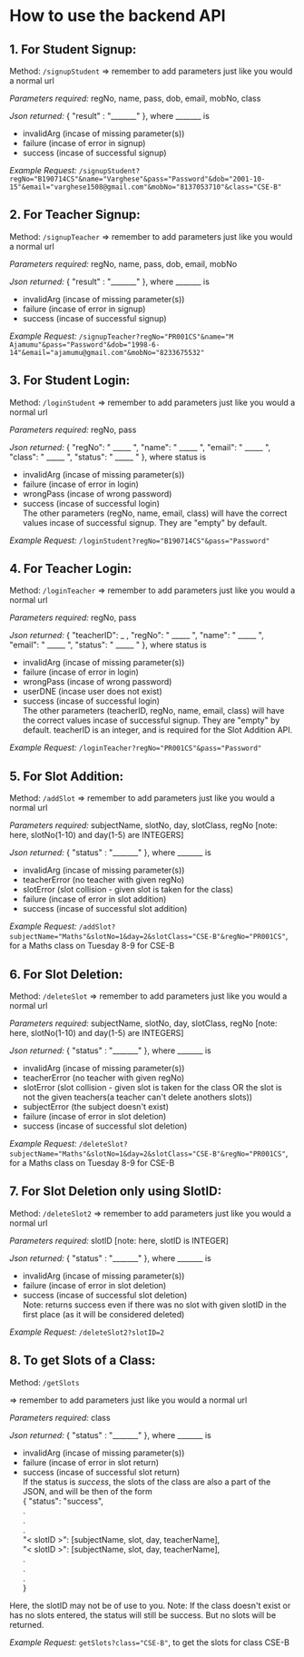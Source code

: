 # How to use the backend API

## 1. For Student Signup:
Method: ```/signupStudent```
=> remember to add parameters just like you would a normal url

*Parameters required:* regNo, name, pass, dob, email, mobNo, class

*Json returned:* { "result" : "_______" }, where _______ is  
  * invalidArg    (incase of missing parameter(s))  
  * failure       (incase of error in signup)  
  * success       (incase of successful signup)

*Example Request:* ```/signupStudent?regNo="B190714CS"&name="Varghese"&pass="Password"&dob="2001-10-15"&email="varghese1508@gmail.com"&mobNo="8137053710"&class="CSE-B"```


## 2. For Teacher Signup:
Method: ```/signupTeacher```
=> remember to add parameters just like you would a normal url

*Parameters required:* regNo, name, pass, dob, email, mobNo

*Json returned:* { "result" : "_______" }, where _______ is  
  * invalidArg    (incase of missing parameter(s))  
  * failure       (incase of error in signup)  
  * success       (incase of successful signup)

*Example Request:* ```/signupTeacher?regNo="PR001CS"&name="M Ajamumu"&pass="Password"&dob="1998-6-14"&email="ajamumu@gmail.com"&mobNo="8233675532"```


## 3. For Student Login:
Method: ```/loginStudent```
=> remember to add parameters just like you would a normal url

*Parameters required:* regNo, pass

*Json returned:* { "regNo": " _____ ", "name": " _____ ", "email": " _____ ", "class": " _____ ", "status": " _____ " }, where status is  
  * invalidArg    (incase of missing parameter(s))
  * failure       (incase of error in login)
  * wrongPass     (incase of wrong password)
  * success       (incase of successful login)  
The other parameters (regNo, name, email, class) will have the correct values incase of successful signup. They are "empty" by default. 

*Example Request:* ```/loginStudent?regNo="B190714CS"&pass="Password"```


## 4. For Teacher Login:
Method: ```/loginTeacher```
=> remember to add parameters just like you would a normal url

*Parameters required:* regNo, pass

*Json returned:* { "teacherID": _ , "regNo": " _____ ", "name": " _____ ", "email": " _____ ", "status": " _____ " }, where status is  
  * invalidArg    (incase of missing parameter(s))
  * failure       (incase of error in login)
  * wrongPass     (incase of wrong password)  
  * userDNE       (incase user does not exist)
  * success       (incase of successful login)  
The other parameters (teacherID, regNo, name, email, class) will have the correct values incase of successful signup. They are "empty" by default. teacherID is an integer, and is required for the Slot Addition API.

*Example Request:* ```/loginTeacher?regNo="PR001CS"&pass="Password"```


## 5. For Slot Addition:
Method: ```/addSlot```
=> remember to add parameters just like you would a normal url

*Parameters required:* subjectName, slotNo, day, slotClass, regNo [note: here, slotNo(1-10) and day(1-5) are INTEGERS]

*Json returned:* { "status" : "_______" }, where _______ is  
  * invalidArg    (incase of missing parameter(s))  
  * teacherError  (no teacher with given regNo)  
  * slotError     (slot collision - given slot is taken for the class)
  * failure       (incase of error in slot addition)  
  * success       (incase of successful slot addition)

*Example Request:* ```/addSlot?subjectName="Maths"&slotNo=1&day=2&slotClass="CSE-B"&regNo="PR001CS"```, for a Maths class on Tuesday 8-9 for CSE-B

## 6. For Slot Deletion:
Method: ```/deleteSlot```
=> remember to add parameters just like you would a normal url

*Parameters required:* subjectName, slotNo, day, slotClass, regNo [note: here, slotNo(1-10) and day(1-5) are INTEGERS]

*Json returned:* { "status" : "_______" }, where _______ is  
  * invalidArg    (incase of missing parameter(s))  
  * teacherError  (no teacher with given regNo)  
  * slotError     (slot collision - given slot is taken for the class OR the slot is not the given teachers(a teacher can't delete anothers slots))
  * subjectError  (the subject doesn't exist)
  * failure       (incase of error in slot deletion)  
  * success       (incase of successful slot deletion)

*Example Request:* ```/deleteSlot?subjectName="Maths"&slotNo=1&day=2&slotClass="CSE-B"&regNo="PR001CS"```, for a Maths class on Tuesday 8-9 for CSE-B

## 7. For Slot Deletion only using SlotID:
Method: ```/deleteSlot2```
=> remember to add parameters just like you would a normal url

*Parameters required:* slotID [note: here, slotID is INTEGER]

*Json returned:* { "status" : "_______" }, where _______ is  
  * invalidArg    (incase of missing parameter(s))  
  * failure       (incase of error in slot deletion)  
  * success       (incase of successful slot deletion)  
  Note: returns success even if there was no slot with given slotID in the first place (as it will be considered deleted)

*Example Request:* ```/deleteSlot2?slotID=2```

## 8. To get Slots of a Class:
Method: ```/getSlots```  

=> remember to add parameters just like you would a normal url

*Parameters required:* class

*Json returned:* { "status" : "_______" }, where _______ is  
  * invalidArg    (incase of missing parameter(s))  
  * failure       (incase of error in slot return)  
  * success       (incase of successful slot return)  
If the status is *success*, the slots of the class are also a part of the JSON, and will be then of the form  
{
  "status": "success",  
  .  
  .  
  .  
  "< slotID >": [subjectName, slot, day, teacherName],  
  "< slotID >": [subjectName, slot, day, teacherName],  
  .  
  .  
  .  
}  

Here, the slotID may not be of use to you. Note: If the class doesn't exist or has no slots entered, the status will still be success.
But no slots will be returned.

*Example Request:* ```getSlots?class="CSE-B"```, to get the slots for class CSE-B
